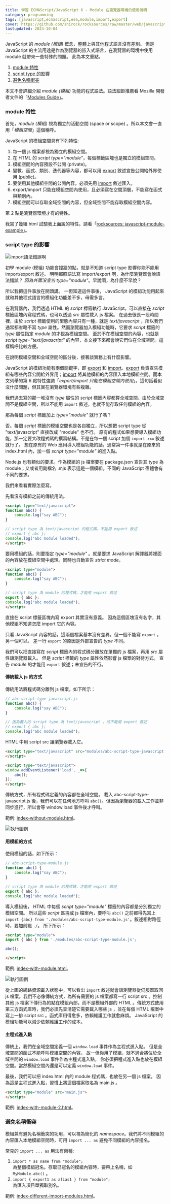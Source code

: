 ```yaml
---
title: 學習 ECMAScript/JavaScript 6 - Module 在瀏覽器環境的使用說明
category: programming
tags: [javascript,ecmascript,es6,module,import,export]
cover: https://github.com/shirock/rocksources/raw/master/web/javascript-module-example/meme.png
lastupdated: 2023-10-04
---
```


JavaScript 的 *module (模組)* 概念，整體上與其他程式語言沒有差別。
但是 JavaScript 的主流用途是作為瀏覽器的嵌入式語言，在瀏覽器的環境中使用 module 就帶來一些特殊的問題。
此為本文重點。

1. [module 特性]({{page.url}}#module-特性)
2. [script type 的影響]({{page.url}}#script-type-的影響)
3. [避免名稱衝突]({{page.url}}#避免名稱衝突)

本文不會詳細介紹 *module (模組)* 功能的程式語法。語法細節推薦看 Mozilla 開發者文件的「[Modules Guide][]」。

<!--more-->

### module 特性

首先，*module (模組)* 視為獨立的活動空間 (space or scope) 。所以本文會一直用「*模組空間*」這個稱呼。

JavaScript 的模組空間具有下列特性:

1. 每一個 js 檔案都視為獨立的模組空間。
2. 在 HTML 的 *script type="module"*，每個標籤區塊也是獨立的模組空間。
3. 模組空間的內容預設不公開 (private)。
4. 變數、函式、類別、迭代器等內容，都可以用 [export][] 敘述宣告公開給外界使用 (public)。
5. 要使用其他模組空間的公開內容，必須先用 [import][] 敘述匯入。
6. export/import 只能在模組空間內使用，且必須寫在空間頂層，不能寫在函式與類別內。
7. 模組空間可以存取全域空間的內容，但全域空間不能存取模組空間內容。

第 2 點是瀏覽器環境才有的特性。

我寫了幾組 html 試驗我上面說的特性。請看「[rocksources: javascript-module-example](https://github.com/shirock/rocksources/tree/master/web/javascript-module-example)」。

### script type 的影響

![import語法錯誤啊](https://github.com/shirock/rocksources/raw/master/web/javascript-module-example/meme.png)

初學 module (模組) 功能會撞牆的點，就是不知道 script type 影響你能不能用 import/export 敘述。
明明都照語法寫 import/export 啊，為什麼瀏覽器會說語法錯誤？
*因為外面沒宣告 type="module"*。早說啊，為什麼不早說？

所以我把這件事放在開頭講。
一但知道這件事後， JavaScript 的模組功能用起來就和其他程式語言的模組化功能差不多，毋需多言。

在瀏覽器內，我們透過 HTML 的 *script* 標籤執行 JavaScript。可以直接在 *script* 標籤區塊內寫程式碼，也可以透過 *src* 屬性載入 js 檔案。
在過去很長一段時間裡，由於 *script* 標籤使用的型態內容只有一種，就是 *text/javascript* ，所以我們通常都省略不寫 *type* 屬性。然而瀏覽器加入模組功能時，它要求 *script* 標籤的 *type* 屬性指定 *module* 的才視為模組空間。
至於不在模組空間的內容，也就是 *script type="text/javascript"* 的內容，本文接下來都會說它們位在全域空間。這樣稱呼比較方便。

在說明模組空間和全域空間的區分後，接著談實務上有什麼影響。

JavaScript 的模組功能有兩個關鍵字，即 [export][] 和 [import][]。[export][] 負責宣告模組有哪些內容公開給外界用；[import][] 將其他模組的內容匯入本地模組空間。而本文列舉的第 6 點特性強調「*export/import 只能在模組空間內使用*」。這句話看似沒什麼問題，但其實在瀏覽器環境有些複雜。

我們過去寫的那一堆沒有 *type* 屬性的 *script* 標籤內容都算全域空間。由於全域空間不是模組空間，所以不能用 `import` 敘述，也就不能存取任何模組的內容。

那為每個 *script* 標籤加上 *type="module"* 就行了嗎？

否。每個 *script* 標籤的模組空間也是各自獨立，所以想把 script type 從 "text/javascript" 直接改成 "module" 也不行。
原有的程式如果想要導入模組功能，那一定要大改程式碼的撰寫結構。不是在每一個 script 加個 `import xxx` 敘述就行了。
想在原有的 Web 應用導入模組功能的話，通常第一件事就是在原來的 index.html 內，加一個 *script type="module"* 的進入點。

<div class="note">
Node.js 也有類似的要求。作為模組的 js 檔案要在 package.json 宣告其 type 為 module；又或者用副檔名 .mjs 表示這是一個模組。不同的 JavaScript 宿體會有不同的要求。
</div>

我們來看看實際怎麼寫。

先看沒有模組之前的傳統用法。

```html
<script type="text/javascript">
function abc() {
    console.log("say ABC");
}

// script type 為 text/javascript 的程式碼，不能用 export 敘述
// export { abc };
console.log("abc module loaded");
</script>
```

要用模組的話，則要指定 *type="module"* 。就是要求 JavaScript 解譯器將裡面的內容放在模組空間中處理。同時也自動宣告 *strict mode*。

```html
<script type="module">
function abc() {
    console.log("say ABC");
}

// script type 為 module 的程式碼，才能用 export 敘述
export { abc };
console.log("abc module loaded");
</script>
```

<div class="note">
直接在 script 標籤區塊內寫 export 其實沒有意義。
因為這個區塊沒有名字，其他模組不知道怎麼 import 它的內容。
</div>

只看 JavaScript 內容的話，這兩個檔案基本沒有差異。但一個不能寫 `export` ，另一個可以。
差一行 `export` 的原因是外部宣告的 *type* 不同。

我們可以把直接寫在 *script* 標籤內的程式碼分離放在單獨的 js 檔案，再用 *src* 屬性讓瀏覽器載入。
但是 *script* 標籤的 *type* 屬性依然影響 js 檔案的對待方式。
宣告 *module* 的才能用 `export` 敘述；未宣告的不行。

#### 傳統載入 js 的方式

傳統用法將程式碼分離到 js 檔案，如下所示：

```javascript
// abc-script-type-javascript.js
function abc() {
    console.log("say ABC");
}

// 因為載入的 script type 為 text/javascript ，故不能用 export 敘述
// export { abc };
console.log("abc module loaded");
```

HTML 中用 script src 讓瀏覽器載入它。

```html
<script type="text/javascript" src="modules/abc-script-type-javascript.js">
</script>

<script type="text/javascript">
window.addEventListener('load', _=>{
    abc();
});
</script>
```

傳統方式，所有程式碼定義的內容都在全域空間。
載入 abc-script-type-javascript.js 後，我們可以在任何地方呼叫 `abc()`。但因為瀏覽器的載入工作並非同步進行，所以會等 window.load 事件後才呼叫。

範例: [index-without-module.html](https://github.com/shirock/rocksources/blob/master/web/javascript-module-example/index-without-module.html)。

![執行圖例](https://github.com/shirock/rocksources/raw/master/web/javascript-module-example/index-without-module.png)

#### 用模組的方式

使用模組的話，如下所示：

```javascript
// abc-script-type-module.js
function abc() {
    console.log("say ABC");
}

// script type 為 module 的程式碼，才能用 export 敘述
export { abc };
console.log("abc module loaded");
```

導入模組後， HTML 中每個 *script type="module"* 標籤的內容都是分別獨立的模組空間。
所以這些 *script* 區塊或 js 檔案內，要呼叫 `abc()` 之前都得先寫上 `import {abc} from './modules/abc-script-type-module.js'`。敘述相對路徑時，要加前綴 `./`。
所下所示：

```html
<script type="module">
import { abc } from './modules/abc-script-type-module.js';

abc();

</script>
```

範例: [index-with-module.html](https://github.com/shirock/rocksources/blob/master/web/javascript-module-example/index-with-module.html)。

![執行圖例](https://github.com/shirock/rocksources/raw/master/web/javascript-module-example/index-with-module.png)

從上圖的網路資源載入狀態中，可以看出 `import` 敘述就會讓瀏覽器從伺服器取回 js 檔案。我們不必像傳統方式，為所有需要的 js 檔案都寫一行 script src 。控制其他 js 檔案下傳行為的點在模組內部，而不是模組外部的 HTML 。傳統方式使用第三方函式庫時，我們必須先查清楚它需要載入哪些 js ，並在每個 HTML 檔案中寫上一排 script src 。函式庫用得愈多，依賴維護工作就愈麻煩。 JavaScript 的模組功能可以減少依賴維護工作的成本。

#### 主程式進入點

傳統上，我們在全域空間定義一個 `window.load` 事件作為主程式進入點。
但是全域空間的函式不能呼叫模組空間的內容。
故一但你用了模組，就不適合將位於全域空間的 `window.load` 事件作為主程式進入點。
你必須把程式進入點也放在模組空間。當然模組空間內還是可以定義 `window.load` 事件。

最後，我們可以把 index.html 內的 module 程式碼，也放在另一個 js 檔案。
因為這是主程式進入點，習慣上將這個檔案取名為 main.js 。

```html
<script type="module" src="main.js">
</script>
```

範例: [index-with-module-2.html](https://github.com/shirock/rocksources/blob/master/web/javascript-module-example/index-with-module-2.html)。

### 避免名稱衝突

模組兼有避免名稱衝突的功用，可以視為簡化的 *namespace*。我們將不同模組的內容匯入本地模組空間時，可用 `import ... as` 避免不同模組的內容撞名。

常見的 `import ... as` 用法有兩種:

1. `import * as name from "module";`  
   為整個模組冠名。存取已冠名的模組內容時，要帶上名稱，如 `MyModule.abc()` 。
2. `import { export1 as alias1 } from "module";`  
   為匯入項目單獨取別名。

範例: [index-different-import-modules.html](https://github.com/shirock/rocksources/blob/master/web/javascript-module-example/index-different-import-modules.html)。

[Modules Guide]: https://developer.mozilla.org/en-US/docs/Web/JavaScript/Guide/Modules "MDN - Modules Guide"
[export]: https://developer.mozilla.org/en-US/docs/Web/JavaScript/Reference/Statements/export "export statement"
[import]: https://developer.mozilla.org/en-US/docs/Web/JavaScript/Reference/Statements/import "import statement"
